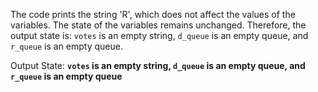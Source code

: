 The code prints the string 'R', which does not affect the values of the variables. The state of the variables remains unchanged. Therefore, the output state is: `votes` is an empty string, `d_queue` is an empty queue, and `r_queue` is an empty queue.

Output State: **`votes` is an empty string, `d_queue` is an empty queue, and `r_queue` is an empty queue**